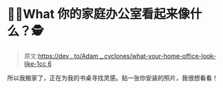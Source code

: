 # 🕵️‍♀️What 你的家庭办公室看起来像什么？🕵️

> 原文:[https://dev . to/Adam _ cyclones/what-your-home-office-look-like-1cc 6](https://dev.to/adam_cyclones/what-does-your-home-office-look-like-1cc6)

所以我搬家了，正在为我的书桌寻找灵感。贴一张你安装的照片，我很想看看！
